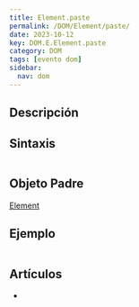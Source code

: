 ```yaml
---
title: Element.paste
permalink: /DOM/Element/paste/
date: 2023-10-12
key: DOM.E.Element.paste
category: DOM
tags: [evento dom]
sidebar:
  nav: dom
---
```


## Descripción


## Sintaxis


```javascript

```


## Objeto Padre


[Element](https://www.w3api.com/DOM/Element/)


## Ejemplo


```javascript

```


## Artículos

- 
